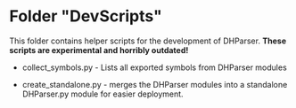 Folder "DevScripts"
===================

This folder contains helper scripts for the development of DHParser.
**These scripts are experimental and horribly outdated!**

* collect_symbols.py - Lists all exported symbols from DHParser modules

* create_standalone.py - merges the DHParser modules into a standalone
                        DHParser.py module for easier deployment.
